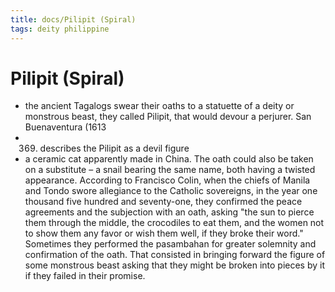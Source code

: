 ```yaml
---
title: docs/Pilipit (Spiral)
tags: deity philippine
---
```


# Pilipit (Spiral)
- the ancient Tagalogs swear their oaths to a statuette of a deity or monstrous beast, they called Pilipit, that would devour a perjurer. San Buenaventura (1613
- 369) describes the Pilipit as a devil figure
- a ceramic cat apparently made in China. The oath could also be taken on a substitute – a snail bearing the same name, both having a twisted appearance. According to Francisco Colin, when the chiefs of Manila and Tondo swore allegiance to the Catholic sovereigns, in the year one thousand five hundred and seventy-one, they confirmed the peace agreements and the subjection with an oath, asking "the sun to pierce them through the middle, the crocodiles to eat them, and the women not to show them any favor or wish them well, if they broke their word." Sometimes they performed the pasambahan for greater solemnity and confirmation of the oath. That consisted in bringing forward the figure of some monstrous beast asking that they might be broken into pieces by it if they failed in their promise.